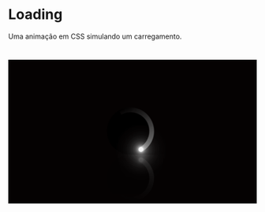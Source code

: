 # Loading
Uma animação em CSS simulando um carregamento.

<h1 aling="center">
  <img alt="readme" title="readme" src="./readme-gif.gif">
</h1>
